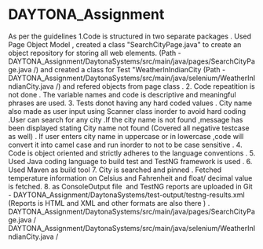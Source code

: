 # DAYTONA_Assignment

As per the guidelines
1.Code is structured in two separate packages . Used Page Object Model , created a class "SearchCityPage.java" to create an object repository for storing all web elements. (Path - DAYTONA_Assignment/DaytonaSystems/src/main/java/pages/SearchCityPage.java /) and created a class for Test "WeatherInIndianCity (Path - DAYTONA_Assignment/DaytonaSystems/src/main/java/selenium/WeatherInIndianCity.java /) and refered objects from page class .
2. Code repeatition is not done . The variable names and code is descriptive and meaningful phrases are used.
3. Tests donot having any hard coded values . City name also made as user input using Scanner class inorder to avoid hard coding .User can search for any city .If the city name is not found ,message has been displayed stating City name not found (Covered all negative testcase as well) . If user enters city name in uppercase or in lowercase ,code will convert it into camel case and run inorder to not to be case sensitive .
4. Code is object oriented and strictly adheres to the language conventions .
5. Used Java coding language to build test and TestNG framework is used .
6. Used Maven as build tool
7. City is searched and pinned . Fetched temperature information on Celsius and Fahrenheit and float/ decimal value is fetched.
8. 
as ConsoleOutput file  and TestNG reports are uploaded in Git - DAYTONA_Assignment/DaytonaSystems/test-output/testng-results.xml (Reports is HTML and XML and other formats are also there ) . 
DAYTONA_Assignment/DaytonaSystems/src/main/java/pages/SearchCityPage.java /
DAYTONA_Assignment/DaytonaSystems/src/main/java/selenium/WeatherInIndianCity.java /
